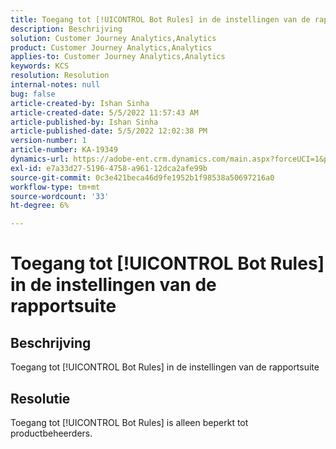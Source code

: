 ```yaml
---
title: Toegang tot [!UICONTROL Bot Rules] in de instellingen van de rapportsuite
description: Beschrijving
solution: Customer Journey Analytics,Analytics
product: Customer Journey Analytics,Analytics
applies-to: Customer Journey Analytics,Analytics
keywords: KCS
resolution: Resolution
internal-notes: null
bug: false
article-created-by: Ishan Sinha
article-created-date: 5/5/2022 11:57:43 AM
article-published-by: Ishan Sinha
article-published-date: 5/5/2022 12:02:38 PM
version-number: 1
article-number: KA-19349
dynamics-url: https://adobe-ent.crm.dynamics.com/main.aspx?forceUCI=1&pagetype=entityrecord&etn=knowledgearticle&id=4c74f48b-6acc-ec11-a7b5-6045bd00db25
exl-id: e7a33d27-5196-4758-a961-12dca2afe99b
source-git-commit: 0c3e421beca46d9fe1952b1f98538a50697216a0
workflow-type: tm+mt
source-wordcount: '33'
ht-degree: 6%

---
```


# Toegang tot [!UICONTROL Bot Rules] in de instellingen van de rapportsuite

## Beschrijving

Toegang tot [!UICONTROL Bot Rules] in de instellingen van de rapportsuite

## Resolutie


Toegang tot [!UICONTROL Bot Rules] is alleen beperkt tot productbeheerders.
